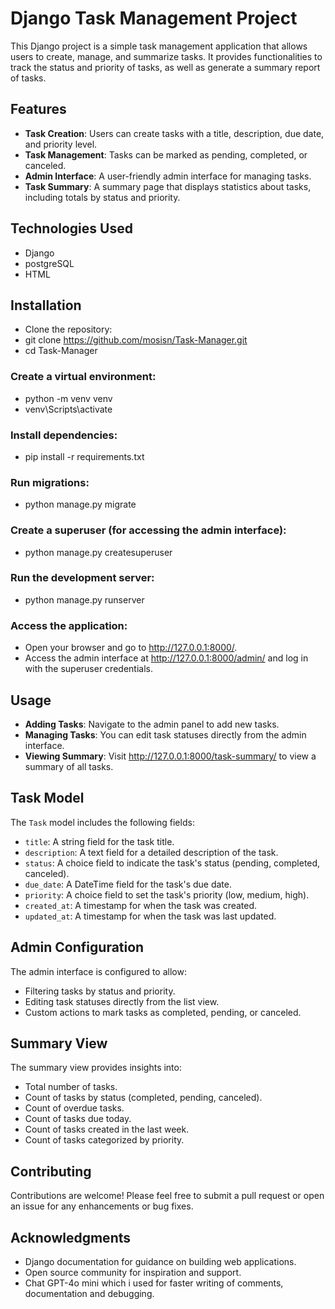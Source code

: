 # Django Task Management Project

This Django project is a simple task management application that allows users to create, manage, and summarize tasks. It provides functionalities to track the status and priority of tasks, as well as generate a summary report of tasks.

## Features

- **Task Creation**: Users can create tasks with a title, description, due date, and priority level.
- **Task Management**: Tasks can be marked as pending, completed, or canceled.
- **Admin Interface**: A user-friendly admin interface for managing tasks.
- **Task Summary**: A summary page that displays statistics about tasks, including totals by status and priority.

## Technologies Used

- Django
- postgreSQL
- HTML

## Installation

- Clone the repository:
- git clone https://github.com/mosisn/Task-Manager.git
- cd Task-Manager



### Create a virtual environment:
- python -m venv venv
- venv\Scripts\activate



### Install dependencies:
- pip install -r requirements.txt


### Run migrations:
- python manage.py migrate


### Create a superuser (for accessing the admin interface):
- python manage.py createsuperuser


### Run the development server:
- python manage.py runserver


### Access the application:
- Open your browser and go to http://127.0.0.1:8000/.
- Access the admin interface at http://127.0.0.1:8000/admin/ and log in with the superuser credentials.

## Usage

- **Adding Tasks**: Navigate to the admin panel to add new tasks.
- **Managing Tasks**: You can edit task statuses directly from the admin interface.
- **Viewing Summary**: Visit http://127.0.0.1:8000/task-summary/ to view a summary of all tasks.

## Task Model

The `Task` model includes the following fields:

- `title`: A string field for the task title.
- `description`: A text field for a detailed description of the task.
- `status`: A choice field to indicate the task's status (pending, completed, canceled).
- `due_date`: A DateTime field for the task's due date.
- `priority`: A choice field to set the task's priority (low, medium, high).
- `created_at`: A timestamp for when the task was created.
- `updated_at`: A timestamp for when the task was last updated.

## Admin Configuration

The admin interface is configured to allow:

- Filtering tasks by status and priority.
- Editing task statuses directly from the list view.
- Custom actions to mark tasks as completed, pending, or canceled.

## Summary View

The summary view provides insights into:

- Total number of tasks.
- Count of tasks by status (completed, pending, canceled).
- Count of overdue tasks.
- Count of tasks due today.
- Count of tasks created in the last week.
- Count of tasks categorized by priority.

## Contributing

Contributions are welcome! Please feel free to submit a pull request or open an issue for any enhancements or bug fixes.


## Acknowledgments

- Django documentation for guidance on building web applications.
- Open source community for inspiration and support.
- Chat GPT-4o mini which i used for faster writing of comments, documentation and debugging. 